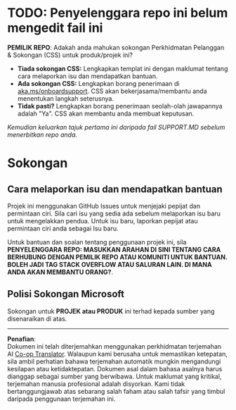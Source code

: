 <!--
CO_OP_TRANSLATOR_METADATA:
{
  "original_hash": "b7244261ee19497082edf33bcce64717",
  "translation_date": "2025-09-29T22:44:55+00:00",
  "source_file": "SUPPORT.md",
  "language_code": "ms"
}
-->
# TODO: Penyelenggara repo ini belum mengedit fail ini

**PEMILIK REPO**: Adakah anda mahukan sokongan Perkhidmatan Pelanggan & Sokongan (CSS) untuk produk/projek ini?

- **Tiada sokongan CSS:** Lengkapkan templat ini dengan maklumat tentang cara melaporkan isu dan mendapatkan bantuan.
- **Ada sokongan CSS:** Lengkapkan borang penerimaan di [aka.ms/onboardsupport](https://aka.ms/onboardsupport). CSS akan bekerjasama/membantu anda menentukan langkah seterusnya.
- **Tidak pasti?** Lengkapkan borang penerimaan seolah-olah jawapannya adalah "Ya". CSS akan membantu anda membuat keputusan.

*Kemudian keluarkan tajuk pertama ini daripada fail SUPPORT.MD sebelum menerbitkan repo anda.*

# Sokongan

## Cara melaporkan isu dan mendapatkan bantuan  

Projek ini menggunakan GitHub Issues untuk menjejaki pepijat dan permintaan ciri. Sila cari isu yang sedia ada 
sebelum melaporkan isu baru untuk mengelakkan pendua. Untuk isu baru, laporkan pepijat atau 
permintaan ciri anda sebagai Isu baru.

Untuk bantuan dan soalan tentang penggunaan projek ini, sila **PENYELENGGARA REPO: MASUKKAN ARAHAN DI SINI 
TENTANG CARA BERHUBUNG DENGAN PEMILIK REPO ATAU KOMUNITI UNTUK BANTUAN. BOLEH JADI TAG STACK OVERFLOW ATAU SALURAN LAIN. DI MANA ANDA AKAN MEMBANTU ORANG?**.

## Polisi Sokongan Microsoft  

Sokongan untuk **PROJEK atau PRODUK** ini terhad kepada sumber yang disenaraikan di atas.

---

**Penafian**:  
Dokumen ini telah diterjemahkan menggunakan perkhidmatan terjemahan AI [Co-op Translator](https://github.com/Azure/co-op-translator). Walaupun kami berusaha untuk memastikan ketepatan, sila ambil perhatian bahawa terjemahan automatik mungkin mengandungi kesilapan atau ketidaktepatan. Dokumen asal dalam bahasa asalnya harus dianggap sebagai sumber yang berwibawa. Untuk maklumat yang kritikal, terjemahan manusia profesional adalah disyorkan. Kami tidak bertanggungjawab atas sebarang salah faham atau salah tafsir yang timbul daripada penggunaan terjemahan ini.